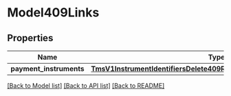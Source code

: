 # Model409Links

## Properties
Name | Type | Description | Notes
------------ | ------------- | ------------- | -------------
**payment_instruments** | [**TmsV1InstrumentIdentifiersDelete409ResponseLinksPaymentInstruments**](TmsV1InstrumentIdentifiersDelete409ResponseLinksPaymentInstruments.md) |  | [optional] 

[[Back to Model list]](../README.md#documentation-for-models) [[Back to API list]](../README.md#documentation-for-api-endpoints) [[Back to README]](../README.md)


